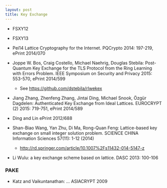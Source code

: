 ```yaml
---
layout: post
title: Key Exchange
---
```


* FSXY12
* FSXY13
* Pei14  Lattice Cryptography for the Internet. PQCrypto 2014: 197-219, ePrint 2014/070
* Joppe W. Bos, Craig Costello, Michael Naehrig, Douglas Stebila: Post-Quantum Key Exchange for the TLS Protocol from the Ring Learning with Errors Problem. IEEE Symposium on Security and Privacy 2015: 553-570, ePrint 2014/599
    * See https://github.com/dstebila/rlwekex
* Jiang Zhang, Zhenfeng Zhang, Jintai Ding, Michael Snook, Özgür Dagdelen: Authenticated Key Exchange from Ideal Lattices. EUROCRYPT (2) 2015: 719-751, ePrint 2014/589

* Ding and Lin ePrint 2012/688
* Shan-Biao Wang, Yan Zhu, Di Ma, Rong-Quan Feng: Lattice-based key exchange on small integer solution problem. SCIENCE CHINA Information Sciences 57(11): 1-12 (2014)
   * http://rd.springer.com/article/10.1007%2Fs11432-014-5147-z
* Li Wulu: a key exchange scheme based on lattice. DASC 2013: 100-106


### PAKE

* Katz and Vaikuntanathan: ... ASIACRYPT 2009

